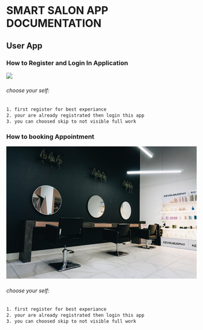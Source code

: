 # SMART SALON APP DOCUMENTATION
## User App
### How to Register and Login In Application
<img src = "src/images/first.jpg" >

###### choose your self:
```
1. first register for best experiance
2. your are already registrated then login this app
3. you can choosed skip to not visible full work

```

### How to booking Appointment

<img src = "src/images/test.jpg" width = "700">

###### choose your self:
```
1. first register for best experiance
2. your are already registrated then login this app
3. you can choosed skip to not visible full work

```


